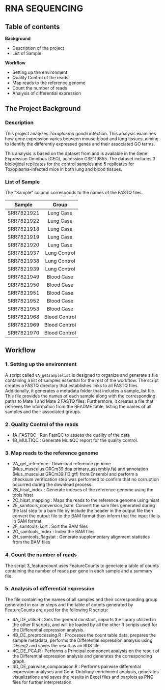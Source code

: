 # **RNA SEQUENCING**

## **Table of contents**

**Background**
- Description of the project
- List of Sample 

**Workflow**

- Setting up the environment
- Quality Control of the reads 
- Map reads to the reference genome 
- Count the number of reads 
- Analysis of differential expression 

## The Project Background
### Description 

This project analyzes _Toxoplasma gondii_ infection. This analysis examines how gene expression varies between mouse blood and lung tissues, aiming to identify the differently expressed genes and their associated GO terms.

This analysis is based on the dataset from and is available in the Gene Expression Omnibus (GEO), accession GSE119855. The dataset includes 3 biological replicates for the control samples and 5 replicates for Toxoplasma-infected mice in both lung and blood tissues.

### **List of Sample**

The "Sample" column corresponds to the names of the FASTQ files.

|   Sample   |     Group     |
|:----------:|:-------------:|
| SRR7821921 |   Lung Case   |
| SRR7821922 |   Lung Case   |
| SRR7821918 |   Lung Case   |
| SRR7821919 |   Lung Case   |
| SRR7821920 |   Lung Case   |
| SRR7821937 |  Lung Control |
| SRR7821938 |  Lung Control |
| SRR7821939 |  Lung Control |
| SRR7821949 |   Blood Case  |
| SRR7821950 |   Blood Case  |
| SRR7821951 |   Blood Case  |
| SRR7821952 |   Blood Case  |
| SRR7821953 |   Blood Case  |
| SRR7821968 | Blood Control |
| SRR7821969 | Blood Control |
| SRR7821970 | Blood Control |

## Workflow 
### 1. Setting up the environment 
A script called `0A_getsamplelist` is designed to organize and generate a file containing a list of samples essential for the rest of the workflow. The script creates a FASTQ directory that establishes links to all FASTQ files. Additionally, it generates a metadata folder that includes a sample_list file. This file provides the names of each sample along with the corresponding paths to Mate 1 and Mate 2 FASTQ files. Furthermore, it creates a file that retrieves the information from the README table, listing the names of all samples and their associated groups.
### 2. Quality Control of the reads 

* 1A_FASTQC : Run FastQC to assess the quality of the data
* 1B_MULTIQC : Generate MultiQC report for the quality control.  

### 3. Map reads to the reference genome 

* 2A_get_reference : Download reference genome (Mus_musculus.GRCm39.dna.primary_assembly.fa) and annotation (Mus_musculus.GRCm39.113.gtf) from Ensembl and perform a checksum verification step was performed to confirm that no corruption occurred during the download process.
* 2B_hisat_index : Generate indexes of the reference genome using the tools hisat
* 2C_hisat_mapping : Maps the reads to the reference genome using hisat
* 2E_samtools_conversion_bam: Convert the sam files generated during the last step to a bam file  by include the header in the output file then convert the output file to the BAM format then inform that the input file is in SAM format
* 2F_samtools_sort : Sort the BAM files
* 2G_samtools_index : Index the BAM files
* 2H_samtools_flagstat : Generate supplementary alignment statistics from the BAM files

### 4. Count the number of reads 

The script 3_featurecount uses FeatureCounts to generate a table of counts containing the number of reads per gene in each sample and a summary file.

### 5. Analysis of differential expression 

The file containing the names of all samples and their corresponding group generated in earlier steps and the table of counts generated by FeatureCounts are used  for the following R scripts:
* 4A_DE_utils.R : Sets the general constant, imports the  library utilized in the other R scripts, and will be loaded by all the other R scripts used for the Differential expression analysis.
* 4B_DE_preprocessing.R : Processes the count table data, prepares the sample metadata, performs the Differential expression analysis using DEseq2 and saves the result as an RDS file.
* 4C_DE_PCA.R : Performs a Principal component analysis on the result of the Differential expression analysis and generates the corresponding graph.
* 4D_DE_pairwise_comparaison.R : Performs pairwise differential expression analyses and Gene Ontology enrichment analysis, generates visualizations  and saves the results in Excel files and barplots as PNG files for further interpretation.

